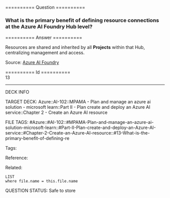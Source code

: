 ========== Question ==========  

### What is the primary benefit of defining resource connections at the Azure AI Foundry **Hub** level?  

========== Answer ==========  

Resources are shared and inherited by all **Projects** within that Hub, centralizing management and access.

Source: [Azure AI Foundry](https://learn.microsoft.com/en-us/training/modules/prepare-azure-ai-development/4-azure-ai-foundry)

========== Id ==========  
13

---

DECK INFO

TARGET DECK: Azure::AI-102::MPAMA - Plan and manage an azure ai solution - microsoft learn::Part II - Plan create and deploy an Azure AI service::Chapter 2 - Create an Azure AI resource

FILE TAGS: #Azure::#AI-102::#MPAMA-Plan-and-manage-an-azure-ai-solution-microsoft-learn::#Part-II-Plan-create-and-deploy-an-Azure-AI-service::#Chapter-2-Create-an-Azure-AI-resource::#13-What-is-the-primary-benefit-of-defining-re

Tags:

Reference:

Related:

```dataview
LIST
where file.name = this.file.name
```

QUESTION STATUS: Safe to store
